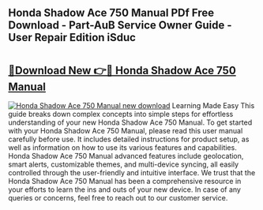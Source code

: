## Honda Shadow Ace 750 Manual PDf Free Download - Part-AuB Service Owner Guide - User Repair Edition iSduc

# <h2><a href="http://bc47699.oget.top/?id=Honda+Shadow+Ace+750+Manual">🔗Download New 👉🔴 Honda Shadow Ace 750 Manual</a></h2>

[![Honda Shadow Ace 750 Manual new download](https://i.imgur.com/5g1atiW.png)](http://bc47699.oget.top/?id=Honda+Shadow+Ace+750+Manual)
Learning Made Easy This guide breaks down complex concepts into simple steps for effortless understanding of your new Honda Shadow Ace 750 Manual. To get started with your Honda Shadow Ace 750 Manual, please read this user manual carefully before use. It includes detailed instructions for product setup, as well as information on how to use its various features and capabilities. Honda Shadow Ace 750 Manual advanced features include geolocation, smart alerts, customizable themes, and multi-device syncing, all easily controlled through the user-friendly and intuitive interface. We trust that the Honda Shadow Ace 750 Manual has been a comprehensive resource in your efforts to learn the ins and outs of your new device. In case of any queries or concerns, feel free to reach out to our customer service.
